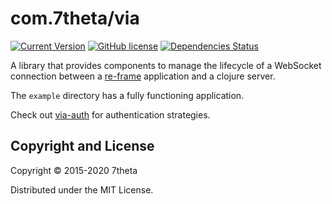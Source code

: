 # com.7theta/via
[![Current Version](https://img.shields.io/clojars/v/com.7theta/via.svg)](https://clojars.org/com.7theta/via)
[![GitHub license](https://img.shields.io/github/license/7theta/via.svg)](LICENSE)
[![Dependencies Status](https://jarkeeper.com/7theta/via/status.svg)](https://jarkeeper.com/7theta/via)

A library that provides components to manage the lifecycle of a
WebSocket connection between a
[re-frame](https://github.com/Day8/re-frame) application and a clojure server.

The `example` directory has a fully functioning application.

Check out [via-auth](https://github.com/7theta/via-auth) for
authentication strategies.

## Copyright and License

Copyright © 2015-2020 7theta

Distributed under the MIT License.
